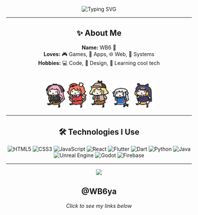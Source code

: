 <div align="center">

![Typing SVG](https://readme-typing-svg.demolab.com?font=Fira+Code&size=24&duration=3000&pause=500&color=F4C9DC&center=true&vCenter=true&multiline=true&width=600&height=100&lines=Yahallo+~+Welcome+to+my+GitHub+🌟;I'm+WB6%2C+a+dev+who+loves+building+cool+stuff!)

---

## ✨ About Me

**Name:** WB6 👋  
**Loves:** 🎮 Games, 📱 Apps, 🌐 Web, 🤖 Systems  
**Hobbies:** 💻 Code, 🎨 Design, 🧠 Learning cool tech

<br>

<img src="https://raw.githubusercontent.com/PurpleHallos/PurpleHallos/main/assets/parade.webp" width="300px" alt="Character Parade"/>

---

## 🛠️ Technologies I Use

![HTML5](https://img.shields.io/badge/HTML5-%23E34F26?style=flat&logo=html5&logoColor=white)
![CSS3](https://img.shields.io/badge/CSS3-%231572B6?style=flat&logo=css3&logoColor=white)
![JavaScript](https://img.shields.io/badge/JavaScript-%23F7DF1E?style=flat&logo=javascript&logoColor=black)
![React](https://img.shields.io/badge/React-%2320232a?style=flat&logo=react&logoColor=61DAFB)
![Flutter](https://img.shields.io/badge/Flutter-%2302569B?style=flat&logo=flutter&logoColor=white)
![Dart](https://img.shields.io/badge/Dart-%230175C2?style=flat&logo=dart&logoColor=white)
![Python](https://img.shields.io/badge/Python-%2314354C?style=flat&logo=python&logoColor=white)
![Java](https://img.shields.io/badge/Java-%23ED8B00?style=flat&logo=java&logoColor=white)
![Unreal Engine](https://img.shields.io/badge/Unreal-%23000000?style=flat&logo=unrealengine&logoColor=white)
![Godot](https://img.shields.io/badge/Godot-%23478CBF?style=flat&logo=godot-engine&logoColor=white)
![Firebase](https://img.shields.io/badge/Firebase-%23039BE5?style=flat&logo=firebase)

---

<img src="https://cdn.discordapp.com/attachments/1149241063692808203/1246586201002592296/pfp_github.png" width="180px" />

## @WB6ya  
*Click to see my links below*

</div>
